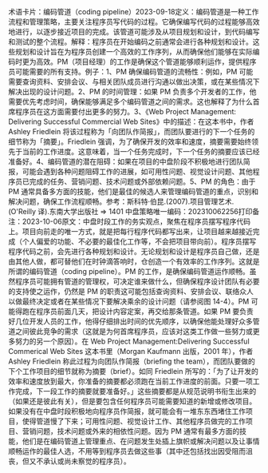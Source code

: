 

术语卡片：编码管道（coding pipeline）2023-09-18定义：编码管道是一种工作流程和管理策略，主要关注程序员写代码的过程。它确保编写代码的过程能够高效地进行，以逐步接近项目的完成。该管道可能涉及从项目规划和设计，到代码编写和测试的整个流程。解释：程序员在开始编码之前通常会进行各种规划和设计。这些规划和设计旨在为程序员创建一个高效的工作序列，从而确保他们能够在实际编码时更为高效。PM（项目经理）的工作是确保这个管道能够顺利运作，提供程序员可能需要的所有支持。例子：1、PM 确保编码管道的流畅性：例如，PM 可能需要查询资料、安排会议、与相关团队成员进行沟通以做出决策，或在某些情况下解决出现的设计问题。2、PM 的时间管理：如果 PM 负责多个开发者的工作，他需要优先考虑时间，确保能够满足多个编码管道之间的需求。这也解释了为什么首席程序员在这方面需要付出更多的努力。3、《Web Project Management: Delivering Successful Commercial Web Sites》中的描述：在这本书中，作者 Ashley Friedlein 将该过程称为「向团队作简报」，而团队要进行的下一个任务的细节称为「摘要」。Friedlein 强调，为了确保开发的效率和速度，摘要需要始终领先于当前的工作进度。这意味着，当一个任务完成时，下一个任务的摘要应该已经准备好。4、编码管道的潜在阻碍：如果在项目的中盘阶段不积极地进行团队简报，可能会遇到各种问题阻碍工作的进展，如可用性问题、视觉设计问题、其他程序员已完成的任务、营销问题、技术问题或外部依赖问题。5、PM 的角色：由于 PM 通常具备多方面的技能，他们是最佳的候选人来管理编码管道的重点，识别和解决问题，确保工作流程顺畅。参考：斯科特·伯昆.(2007).项目管理艺术.(O'Reilly 译).东南大学出版社 => 1401 中盘策略唯一编码：202310062256打印备注：2023-10-06原文：中盘时段工作的务实观点，聚焦在程序员摆写程序代码上。项目向前走的唯一方式，就是把每行程序代码都写出来，让项目越来越接近完成（个人偏爱的功能、不必要的最佳化工作等，不会把项目带向前）。程序员摆写程序代码之前，会先进行各种规划和设计。无论规划和设计是程序员自己做，还是由其他人做，都可替他们在时钟滴答响时，仓创造一个有效率的工作序列。这就是所谓的编码管道（coding pipeline）。PM 的工作，是确保编码管道运作顺畅。虽然程序员可能拥有管道的管理权，可决定谁来做什么，但确保程序设计团队有必要的支持使之运作，仍然是 PM 的职责这可能包括查询资料、安排会议、联络众人以做最终决定或者在某些情况下要解决乘余的设计问题（请参阅图 14-4）。PM 可能得跑在程序员前面几天，把设计内容定案，再交给那条管道。如果 PM 要负责好几位开发人员的工作，他得仔细排出时间的优先顺序，以确保他能处理好众多管道之间彼此竞争的需求（这就是为何首席程序员，应该对这类工作做一些努力或更多努力的另一个原因）。在 Web Project Management:Delivering Successful Commerical Web Sites 这本书里（Morgan Kaufmann 出版，2001 年），作者 Ashley Friedlein 称此过程为向团队作简报（briefing the team），而团队要做的下个工作项目的细节就称为摘要（brief）。如同 Friedlein 所写的：「为了让开发的效率和速度放到最大，你准备的摘要都必须跑在当前工作进度的前面。只要一项工作完成，下一段工作的摘要就要准备好。」这些摘要都是从规范说明书衔生出来的（如果还是彼此有关），但是要包含任何程序员可能需要知道的新增或修改项目。如果没有在中盘时段积极地向程序员作简报，就可能会有一堆东东西堵住工作项目，使得管道慢了下来；可用性问题、视觉设计工作、其他程序员做完的工作项目、营销问题，技术问题或外来的相依性问题。因为 PM 通常有最多方面的技能，他们是在编码管道上管理重点、在问题发生处插上旗帜或解决问题以及让事情顺畅运作的最佳人选，不用等到程序员去做这些事（其中还包括找出因受阻而沮丧，但又不承认或尚未察觉的程序员）。
